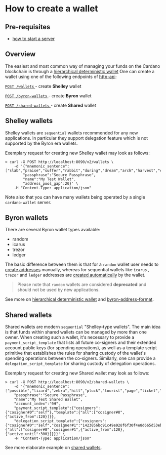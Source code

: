 # How to create a wallet

## Pre-requisites

 - [how to start a server](start-wallet-server.md)

## Overview

The easiest and most common way of managing your funds on the Cardano blockchain is through a [hierarchical deterministic wallet](../../concepts/hierarchical-deterministic-wallets.md)
One can create a wallet using one of the following endpoints of [http-api](../http-api.md):

[ `POST /wallets` ](https://cardano-foundation.github.io/cardano-wallet/api/edge/#operation/postWallet) - create **Shelley** wallet

[ `POST /byron-wallets` ](https://cardano-foundation.github.io/cardano-wallet/api/edge/#operation/postByronWallet) - create **Byron** wallet

[ `POST /shared-wallets` ](https://cardano-foundation.github.io/cardano-wallet/api/edge/#operation/postSharedWallet) - create **Shared** wallet

## Shelley wallets

Shelley wallets are `sequential` wallets recommended for any new applications. In particular they support delegation feature which is not supported by the Byron era wallets.

Exemplary request for creating new Shelley wallet may look as follows:

```
> curl -X POST http://localhost:8090/v2/wallets \
    -d '{"mnemonic_sentence":["slab","praise","suffer","rabbit","during","dream","arch","harvest","culture","book","owner","loud","wool","salon","table","animal","vivid","arrow","dirt","divide","humble","tornado","solution","jungle"],
        "passphrase":"Secure Passphrase",
        "name":"My Test Wallet",
        "address_pool_gap":20}' \
    -H "Content-Type: application/json"
```

Note also that you can have many wallets being operated by a single `cardano-wallet` server.

## Byron wallets

There are several Byron wallet types available:
 - random
 - icarus
 - trezor
 - ledger

The basic difference between them is that for a `random` wallet user needs to [create addresses](how-to-create-addresses.md#random-wallets-legacy-byron) manually, whereas for sequential wallets like `icarus` , `trezor` and `ledger` addresses are
[created automatically](how-to-create-addresses.md#sequential-wallets-icarus-shelley--shared) by the wallet.

> Please note that `random` wallets are considered **deprecated** and should not be used by new applications.

See more on [hierarchical deterministic wallet](../../concepts/hierarchical-deterministic-wallets.md) and [byron-address-format](../../concepts/byron-address-format.md).

## Shared wallets

Shared wallets are modern `sequential` "Shelley-type wallets". The main idea is that funds within shared wallets can be managed by more than one owner. When creating such a wallet, it's necessary to provide a `payment_script_template` that lists all future co-signers and their extended account public keys (for spending operations), as well as a template script primitive that establishes the rules for sharing custody of the wallet's spending operations between the co-signers. Similarly, one can provide a `delegation_script_template` for sharing custody of delegation operations.

Exemplary request for creating new Shared wallet may look as follows:

```
> curl -X POST http://localhost:8090/v2/shared-wallets \
    -d '{"mnemonic_sentence":["possible","lizard","zebra","hill","pluck","tourist","page","ticket","amount","fall","purpose","often","chest","fantasy","funny","sense","pig","goat","pet","minor","creek","vacant","swarm","fun"],
    "passphrase":"Secure Passphrase",
    "name":"My Test Shared Wallet",
    "account_index":"0H",
    "payment_script_template":{"cosigners":{"cosigner#0":"self"},"template":{"all":["cosigner#0",{"active_from":120}]}},
    "delegation_script_template":{"cosigners":{"cosigner#0":"self","cosigner#1":"1423856bc91c49e928f6f30f4e8d665d53eb4ab6028bd0ac971809d514c92db11423856bc91c49e928f6f30f4e8d665d53eb4ab6028bd0ac971809d514c92db2"},"template":{"all":["cosigner#0","cosigner#1",{"active_from":120},{"active_until":300}]}}}' \
    -H "Content-Type: application/json"
```

See more elaborate example on [shared wallets](../common-use-cases/shared-wallets.md).
